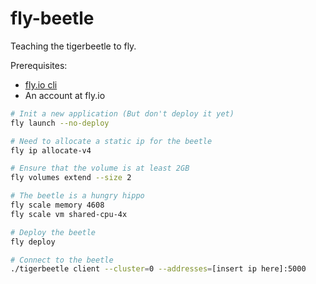 # fly-beetle

Teaching the tigerbeetle to fly.

Prerequisites:
- [fly.io cli](https://fly.io/docs/hands-on/install-flyctl/)
- An account at fly.io

```bash
# Init a new application (But don't deploy it yet)
fly launch --no-deploy

# Need to allocate a static ip for the beetle
fly ip allocate-v4

# Ensure that the volume is at least 2GB
fly volumes extend --size 2 

# The beetle is a hungry hippo
fly scale memory 4608 
fly scale vm shared-cpu-4x

# Deploy the beetle
fly deploy

# Connect to the beetle
./tigerbeetle client --cluster=0 --addresses=[insert ip here]:5000
```